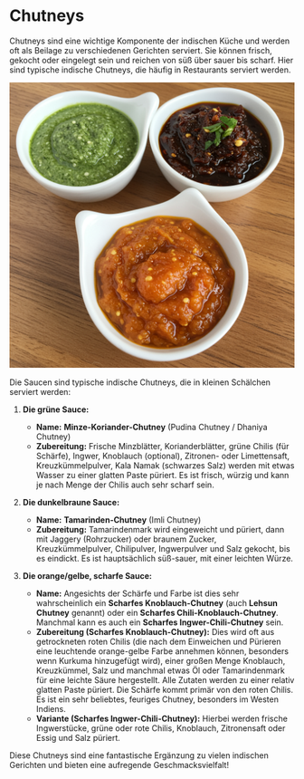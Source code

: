 # Chutneys 

Chutneys sind eine wichtige Komponente der indischen Küche und werden oft als Beilage zu verschiedenen Gerichten serviert. Sie können frisch, gekocht oder eingelegt sein und reichen von süß über sauer bis scharf. Hier sind typische indische Chutneys, die häufig in Restaurants serviert werden.

![Chutneys](images/chutneys.png)

Die Saucen sind typische indische Chutneys, die in kleinen Schälchen serviert werden:

1.  **Die grüne Sauce:**
    *   **Name:** **Minze-Koriander-Chutney** (Pudina Chutney / Dhaniya Chutney)
    *   **Zubereitung:** Frische Minzblätter, Korianderblätter, grüne Chilis (für Schärfe), Ingwer, Knoblauch (optional), Zitronen- oder Limettensaft, Kreuzkümmelpulver, Kala Namak (schwarzes Salz) werden mit etwas Wasser zu einer glatten Paste püriert. Es ist frisch, würzig und kann je nach Menge der Chilis auch sehr scharf sein.

2.  **Die dunkelbraune Sauce:**
    *   **Name:** **Tamarinden-Chutney** (Imli Chutney)
    *   **Zubereitung:** Tamarindenmark wird eingeweicht und püriert, dann mit Jaggery (Rohrzucker) oder braunem Zucker, Kreuzkümmelpulver, Chilipulver, Ingwerpulver und Salz gekocht, bis es eindickt. Es ist hauptsächlich süß-sauer, mit einer leichten Würze.

3.  **Die orange/gelbe, scharfe Sauce:**
    *   **Name:** Angesichts der Schärfe und Farbe ist dies sehr wahrscheinlich ein **Scharfes Knoblauch-Chutney** (auch **Lehsun Chutney** genannt) oder ein **Scharfes Chili-Knoblauch-Chutney**. Manchmal kann es auch ein **Scharfes Ingwer-Chili-Chutney** sein.
    *   **Zubereitung (Scharfes Knoblauch-Chutney):** Dies wird oft aus getrockneten roten Chilis (die nach dem Einweichen und Pürieren eine leuchtende orange-gelbe Farbe annehmen können, besonders wenn Kurkuma hinzugefügt wird), einer großen Menge Knoblauch, Kreuzkümmel, Salz und manchmal etwas Öl oder Tamarindenmark für eine leichte Säure hergestellt. Alle Zutaten werden zu einer relativ glatten Paste püriert. Die Schärfe kommt primär von den roten Chilis. Es ist ein sehr beliebtes, feuriges Chutney, besonders im Westen Indiens.
    *   **Variante (Scharfes Ingwer-Chili-Chutney):** Hierbei werden frische Ingwerstücke, grüne oder rote Chilis, Knoblauch, Zitronensaft oder Essig und Salz püriert.

Diese Chutneys sind eine fantastische Ergänzung zu vielen indischen Gerichten und bieten eine aufregende Geschmacksvielfalt!
